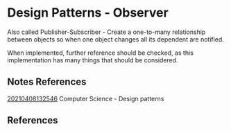 ---
---
# Design Patterns - Observer

Also called Publisher-Subscriber - Create a one-to-many relationship
between objects so when one object changes all its dependent are
notified.

When implemented, further reference should be checked, as this
implementation has many things that should be considered.

## Notes References

[20210408132546](/notes/20210408132546) Computer Science - Design patterns

## References
